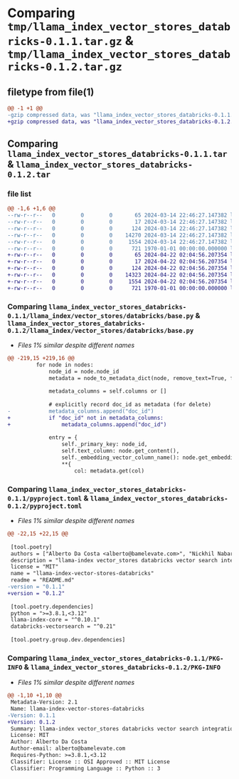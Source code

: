 # Comparing `tmp/llama_index_vector_stores_databricks-0.1.1.tar.gz` & `tmp/llama_index_vector_stores_databricks-0.1.2.tar.gz`

## filetype from file(1)

```diff
@@ -1 +1 @@
-gzip compressed data, was "llama_index_vector_stores_databricks-0.1.1.tar", max compression
+gzip compressed data, was "llama_index_vector_stores_databricks-0.1.2.tar", max compression
```

## Comparing `llama_index_vector_stores_databricks-0.1.1.tar` & `llama_index_vector_stores_databricks-0.1.2.tar`

### file list

```diff
@@ -1,6 +1,6 @@
--rw-r--r--   0        0        0       65 2024-03-14 22:46:27.147382 llama_index_vector_stores_databricks-0.1.1/README.md
--rw-r--r--   0        0        0       17 2024-03-14 22:46:27.147382 llama_index_vector_stores_databricks-0.1.1/llama_index/vector_stores/databricks/BUILD
--rw-r--r--   0        0        0      124 2024-03-14 22:46:27.147382 llama_index_vector_stores_databricks-0.1.1/llama_index/vector_stores/databricks/__init__.py
--rw-r--r--   0        0        0    14270 2024-03-14 22:46:27.147382 llama_index_vector_stores_databricks-0.1.1/llama_index/vector_stores/databricks/base.py
--rw-r--r--   0        0        0     1554 2024-03-14 22:46:27.147382 llama_index_vector_stores_databricks-0.1.1/pyproject.toml
--rw-r--r--   0        0        0      721 1970-01-01 00:00:00.000000 llama_index_vector_stores_databricks-0.1.1/PKG-INFO
+-rw-r--r--   0        0        0       65 2024-04-22 02:04:56.207354 llama_index_vector_stores_databricks-0.1.2/README.md
+-rw-r--r--   0        0        0       17 2024-04-22 02:04:56.207354 llama_index_vector_stores_databricks-0.1.2/llama_index/vector_stores/databricks/BUILD
+-rw-r--r--   0        0        0      124 2024-04-22 02:04:56.207354 llama_index_vector_stores_databricks-0.1.2/llama_index/vector_stores/databricks/__init__.py
+-rw-r--r--   0        0        0    14323 2024-04-22 02:04:56.207354 llama_index_vector_stores_databricks-0.1.2/llama_index/vector_stores/databricks/base.py
+-rw-r--r--   0        0        0     1554 2024-04-22 02:04:56.207354 llama_index_vector_stores_databricks-0.1.2/pyproject.toml
+-rw-r--r--   0        0        0      721 1970-01-01 00:00:00.000000 llama_index_vector_stores_databricks-0.1.2/PKG-INFO
```

### Comparing `llama_index_vector_stores_databricks-0.1.1/llama_index/vector_stores/databricks/base.py` & `llama_index_vector_stores_databricks-0.1.2/llama_index/vector_stores/databricks/base.py`

 * *Files 1% similar despite different names*

```diff
@@ -219,15 +219,16 @@
         for node in nodes:
             node_id = node.node_id
             metadata = node_to_metadata_dict(node, remove_text=True, flat_metadata=True)
 
             metadata_columns = self.columns or []
 
             # explicitly record doc_id as metadata (for delete)
-            metadata_columns.append("doc_id")
+            if "doc_id" not in metadata_columns:
+                metadata_columns.append("doc_id")
 
             entry = {
                 self._primary_key: node_id,
                 self.text_column: node.get_content(),
                 self._embedding_vector_column_name(): node.get_embedding(),
                 **{
                     col: metadata.get(col)
```

### Comparing `llama_index_vector_stores_databricks-0.1.1/pyproject.toml` & `llama_index_vector_stores_databricks-0.1.2/pyproject.toml`

 * *Files 1% similar despite different names*

```diff
@@ -22,15 +22,15 @@
 
 [tool.poetry]
 authors = ["Alberto Da Costa <alberto@bamelevate.com>", "Nickhil Nabar <nickhil@bamelevate.com"]
 description = "llama-index vector_stores databricks vector search integration"
 license = "MIT"
 name = "llama-index-vector-stores-databricks"
 readme = "README.md"
-version = "0.1.1"
+version = "0.1.2"
 
 [tool.poetry.dependencies]
 python = ">=3.8.1,<3.12"
 llama-index-core = "^0.10.1"
 databricks-vectorsearch = "^0.21"
 
 [tool.poetry.group.dev.dependencies]
```

### Comparing `llama_index_vector_stores_databricks-0.1.1/PKG-INFO` & `llama_index_vector_stores_databricks-0.1.2/PKG-INFO`

 * *Files 1% similar despite different names*

```diff
@@ -1,10 +1,10 @@
 Metadata-Version: 2.1
 Name: llama-index-vector-stores-databricks
-Version: 0.1.1
+Version: 0.1.2
 Summary: llama-index vector_stores databricks vector search integration
 License: MIT
 Author: Alberto Da Costa
 Author-email: alberto@bamelevate.com
 Requires-Python: >=3.8.1,<3.12
 Classifier: License :: OSI Approved :: MIT License
 Classifier: Programming Language :: Python :: 3
```

